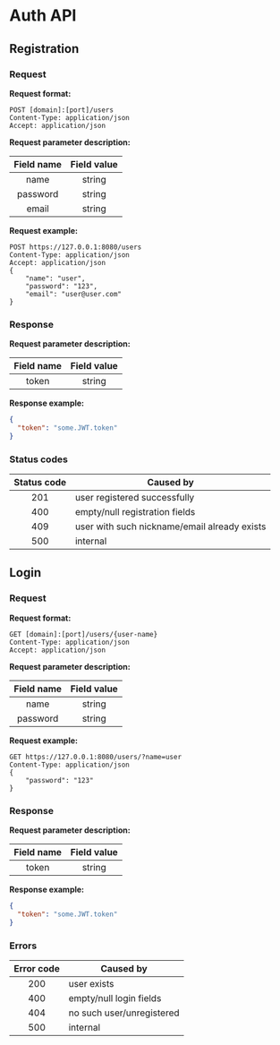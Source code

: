 # Auth API     

## Registration

### Request

__Request format:__

```
POST [domain]:[port]/users
Content-Type: application/json
Accept: application/json
```

__Request parameter description:__

| Field name    | Field value   |
|:-------------:|:-------------:|
| name          | string        |
| password      | string        |
| email         | string        |

__Request example:__

```
POST https://127.0.0.1:8080/users
Content-Type: application/json
Accept: application/json
{
    "name": "user",
    "password": "123",
    "email": "user@user.com"
}
```

### Response

__Request parameter description:__

| Field name    | Field value   |
|:-------------:|:-------------:|
| token         | string        |

__Response example:__

```json
{
  "token": "some.JWT.token"
}
```

### Status codes

| Status code | Caused by                                    |
|:-----------:|----------------------------------------------|
| 201         | user registered successfully                 |
| 400         | empty/null registration fields               |
| 409         | user with such nickname/email already exists |
| 500         | internal                                     |


## Login

### Request

__Request format:__

```
GET [domain]:[port]/users/{user-name}
Content-Type: application/json
Accept: application/json
```

__Request parameter description:__

| Field name    | Field value   |
|:-------------:|:-------------:|
| name          | string        |
| password      | string        |

__Request example:__

```
GET https://127.0.0.1:8080/users/?name=user
Content-Type: application/json
{
    "password": "123"
}
```

### Response

__Request parameter description:__

| Field name    | Field value   |
|:-------------:|:-------------:|
| token         | string        |

__Response example:__

```json
{
  "token": "some.JWT.token"
}
```

### Errors

| Error code  | Caused by                 |
|:-----------:|---------------------------|
| 200         | user exists               |
| 400         | empty/null login fields   |
| 404         | no such user/unregistered |
| 500         | internal                  |